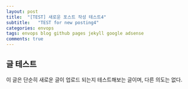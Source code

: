 ```yaml
---
layout: post
title:  "[TEST] 새로운 포스트 작성 테스트4"
subtitle:   "TEST for new posting4"
categories: envops
tags: envops blog github pages jekyll google adsense 
comments: true
---
```



## 글 테스트
이 글은 단순히 새로운 글이 업로드 되는지 테스트해보는 글이며, 다른 의도는 없다.

